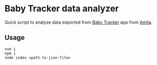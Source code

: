 
# Baby Tracker data analyzer

Quick script to analyze data exported from [Baby Tracker](https://play.google.com/store/apps/details?id=com.amila.parenting&hl=en&gl=US) app from [Amila](https://amila.io).

## Usage

    nvm i
    npm i
    node index <path-to-json-file>
